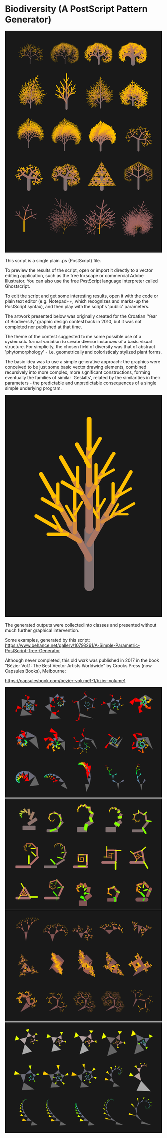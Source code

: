 # Biodiversity (A PostScript Pattern Generator)

![Example 1](images/01_LukaTolitch_Biodiversity_2017_CrooksPress_Materials_1.png)

This script is a single plain .ps (PostScript) file.

To preview the results of the script, open or import it directly to a vector editing application, such as the free Inkscape or commercial Adobe Illustrator. You can also use the free PostScript language interpreter called Ghostscript.

To edit the script and get some interesting results, open it with the code or plain text editor (e.g. Notepad++, which recognizes and marks-up the PostScript syntax), and then play with the script's 'public' parameters.

The artwork presented below was originally created for the Croatian ‘Year of Biodiversity’ graphic design contest back in 2010, but it was not completed nor published at that time.

The theme of the contest suggested to me some possible use of a systematic formal variation to create diverse instances of a basic visual structure. For simplicity, the chosen field of diversity was that of abstract 'phytomorphology' - i.e. geometrically and coloristicaly stylized plant forms.

The basic idea was to use a simple generative approach: the graphics were conceived to be just some basic vector drawing elements, combined recursively into more complex, more significant constructions, forming eventually the families of similar 'Gestalts', related by the similarities in their parameters - the predictable and unpredictable consequences of a single simple underlying program.

![Example 2](images/01_LukaTolitch_Biodiversity_2017_CrooksPress_Materials_2.png)

The generated outputs were collected into classes and presented without much further graphical intervention.

Some examples, generated by this script: https://www.behance.net/gallery/10798261/A-Simple-Parametric-PostScript-Tree-Generator

Although never completed, this old work was published in 2017 in the book "Bézier Vol.1: The Best Vector Artists Worldwide" by Crooks Press (now Capsules Books), Melbourne:

https://capsulesbook.com/bezier-volume1-1/bzier-volume1

![Example 3](images/01_LukaTolitch_Biodiversity_2017_CrooksPress_Materials_6.png)
![Example 4](images/01_LukaTolitch_Biodiversity_2017_CrooksPress_Materials_7.png)
![Example 5](images/01_LukaTolitch_Biodiversity_2017_CrooksPress_Materials_8.png)
![Example 6](images/01_LukaTolitch_Biodiversity_2017_CrooksPress_Materials_9.png)

